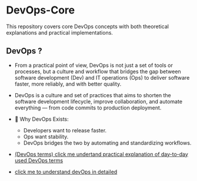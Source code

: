 # DevOps-Core
This repository covers core DevOps concepts with both theoretical explanations and practical implementations.

## DevOps ?
- From a practical point of view, DevOps is not just a set of tools or processes, but a culture and workflow that bridges the gap between software development (Dev) and IT operations (Ops) to deliver software faster, more reliably, and with better quality. 

- DevOps is a culture and set of practices that aims to shorten the software development lifecycle, improve collaboration, and automate everything — from code commits to production deployment.

- 🧩 Why DevOps Exists:
  - Developers want to release faster.
  - Ops want stability.
  - DevOps bridges the two by automating and standardizing workflows.

- [(DevOps terms) click me undertand practical explanation of day-to-day used DevOps terms](day-to-day-used-DevOps-terms.md)
- [click me to understand devOps in detailed](Docs/Docs.md)



